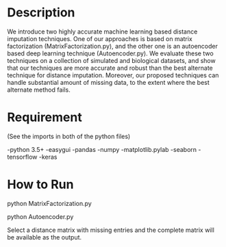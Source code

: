 # Description

We introduce two highly accurate machine learning based distance imputation techniques. One of our approaches is based on matrix factorization (MatrixFactorization.py), and the other one is an autoencoder based deep learning technique (Autoencoder.py). We evaluate these two techniques on a collection of simulated and biological datasets, and show that our techniques are more accurate and robust than the best alternate technique for distance imputation. Moreover, our proposed techniques can handle substantial amount of missing data, to the extent where the best alternate method fails.

# Requirement

(See the imports in both of the python files)

-python 3.5+
-easygui
-pandas
-numpy 
-matplotlib.pylab 
-seaborn
-tensorflow
-keras

# How to Run

python MatrixFactorization.py

python Autoencoder.py


Select a distance matrix with missing entries and the complete matrix will be available as the output.
